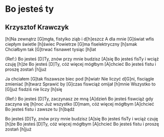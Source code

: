 # Bo jesteś ty
## Krzysztof Krawczyk


[h]Na zewnątrz [G]mgła, fistylko ziąb i d[h]eszcz
A dla mnie [G]świat wfis ciepłym świetle [h]świec
Powietrze [G]ma fiselektryczny [h]smak
Chciałbym tak [G]trwać fisnawet tysiąc [h]lat

{Ref:}
Bo jesteś [D]Ty, znów przy mnie budzisz [A]się
Bo jesteś fisTy i wciąż czuję [h]że
Bo jesteś [D]Ty, cóż więcej mógłbym [A]chcieć
Bo jesteś fistu i proszę zostań [h]już


Ja chciałem [G]tak fiszawsze biec pod [h]wiatr
Nie liczyć d[G]ni, fisciągle zmieniać [h]twarz
Sprawić by [G]czas fiswciąż omijał [h]mnie
Wszystko to [G]już fisdziś nie liczy [h]się

{Ref:}
Bo jesteś [D]Ty, zaczynasz ze mną [A]dzień
Bo jesteś fiswciąż gdy zaczyna się [h]noc
Już wszystko [D]mam, cóż więcej mógłbym [A]chcieć
Bo jesteś fistu i zawsze tu [h]bądź

Bo jesteś [D]Ty, znów przy mnie budzisz [A]się
Bo jesteś fisTy i wciąż czuję [h]że
Bo jesteś [D]Ty, cóż więcej mógłbym [A]chcieć
Bo jesteś fistu i proszę zostań [h]już




